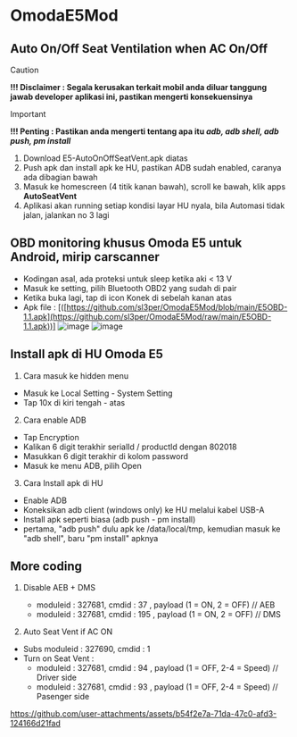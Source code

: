 # OmodaE5Mod

## Auto On/Off Seat Ventilation when AC On/Off
> [!CAUTION]
> **!!! Disclaimer : Segala kerusakan terkait mobil anda diluar tanggung jawab developer aplikasi ini, pastikan mengerti konsekuensinya**
> > [!IMPORTANT]
> **!!! Penting : Pastikan anda mengerti tentang apa itu _adb, adb shell, adb push, pm install_**
1. Download E5-AutoOnOffSeatVent.apk diatas
2. Push apk dan install apk ke HU, pastikan ADB sudah enabled, caranya ada dibagian bawah
3. Masuk ke homescreen (4 titik kanan bawah), scroll ke bawah, klik apps **AutoSeatVent**
4. Aplikasi akan running setiap kondisi layar HU nyala, bila Automasi tidak jalan, jalankan no 3 lagi


## OBD monitoring khusus Omoda E5 untuk Android, mirip carscanner

- Kodingan asal, ada proteksi untuk sleep ketika aki < 13 V
- Masuk ke setting, pilih Bluetooth OBD2 yang sudah di pair
- Ketika buka lagi, tap di icon Konek di sebelah kanan atas
- Apk file : 
  [([https://github.com/sl3per/OmodaE5Mod/blob/main/E5OBD-1.1.apk](https://github.com/sl3per/OmodaE5Mod/raw/main/E5OBD-1.1.apk))]
![image](https://github.com/user-attachments/assets/d1c20bb1-74f3-4b97-a430-73164f1dec0f)
![image](https://github.com/user-attachments/assets/65d3bef3-611b-44cd-9035-a24004fa8b3a)


## Install apk di HU Omoda E5
1. Cara masuk ke hidden menu
  - Masuk ke Local Setting - System Setting
  - Tap 10x di kiri tengah - atas
2. Cara enable ADB
  - Tap Encryption
  - Kalikan 6 digit terakhir serialId /  productId dengan 802018
  - Masukkan 6 digit terakhir di kolom password
  - Masuk ke menu ADB, pilih Open
3. Cara Install apk di HU
  - Enable ADB
  - Koneksikan adb client (windows only) ke HU melalui kabel USB-A
  - Install apk seperti biasa (adb push - pm install)
  - pertama, "adb push" dulu apk ke /data/local/tmp, kemudian masuk ke "adb shell", baru "pm install" apknya

## More coding 
1. Disable AEB + DMS
   - moduleid : 327681, cmdid : 37 , payload (1 = ON, 2 = OFF) // AEB
   - moduleid : 327681, cmdid : 195 , payload (1 = ON, 2 = OFF) // DMS
     
2. Auto Seat Vent if AC ON
  - Subs moduleid : 327690, cmdid : 1
  - Turn on Seat Vent :
     - moduleid : 327681, cmdid : 94 , payload (1 = OFF, 2-4 = Speed) // Driver side
     - moduleid : 327681, cmdid : 93 , payload (1 = OFF, 2-4 = Speed) // Pasenger side

       
https://github.com/user-attachments/assets/b54f2e7a-71da-47c0-afd3-124166d21fad





